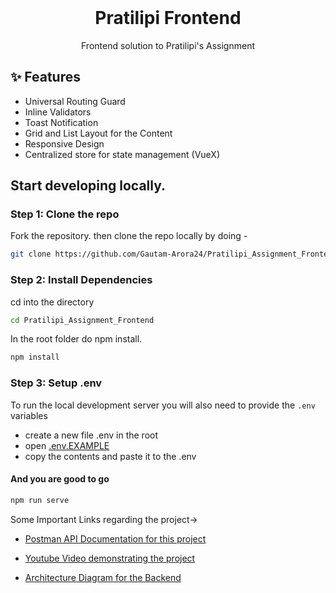 <br />
<p align="center">

  <h1 align="center">Pratilipi Frontend</h1>

  <p align="center">Frontend solution to Pratilipi's Assignment</p>

## ✨ Features

- Universal Routing Guard
- Inline Validators
- Toast Notification
- Grid and List Layout for the Content
- Responsive Design
- Centralized store for state management (VueX)



## Start developing locally.

### Step 1: Clone the repo
Fork the repository. then clone the repo locally by doing -

```sh
git clone https://github.com/Gautam-Arora24/Pratilipi_Assignment_Frontend.git
```

### Step 2: Install Dependencies
cd into the directory

```sh
cd Pratilipi_Assignment_Frontend
```

In the root folder do npm install.
```sh
npm install
```

### Step 3: Setup .env
To run the local development server you will also need to provide the `.env` variables

- create a new file .env in the root
- open [.env.EXAMPLE](./.env.EXAMPLE)
- copy the contents and paste it to the .env

#### And you are good to go
```sh
npm run serve
```


Some Important Links regarding the project->
- [Postman API Documentation for this project](https://documenter.getpostman.com/view/10761771/VUxKTUr1)

- [Youtube Video demonstrating the project](https://youtu.be/JPWkoN0QYBE)

- [Architecture Diagram for the Backend](https://whimsical.com/pratilipi-NzVMVafSYYGvQEMfrnASBD)